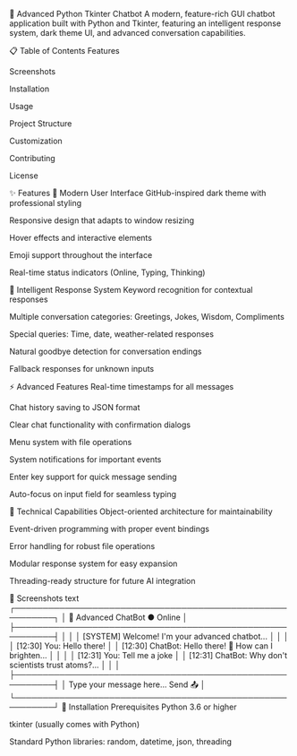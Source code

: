 🤖 Advanced Python Tkinter Chatbot
A modern, feature-rich GUI chatbot application built with Python and Tkinter, featuring an intelligent response system, dark theme UI, and advanced conversation capabilities.

📋 Table of Contents
Features

Screenshots

Installation

Usage

Project Structure

Customization

Contributing

License

✨ Features
🎨 Modern User Interface
GitHub-inspired dark theme with professional styling

Responsive design that adapts to window resizing

Hover effects and interactive elements

Emoji support throughout the interface

Real-time status indicators (Online, Typing, Thinking)

🧠 Intelligent Response System
Keyword recognition for contextual responses

Multiple conversation categories: Greetings, Jokes, Wisdom, Compliments

Special queries: Time, date, weather-related responses

Natural goodbye detection for conversation endings

Fallback responses for unknown inputs

⚡ Advanced Features
Real-time timestamps for all messages

Chat history saving to JSON format

Clear chat functionality with confirmation dialogs

Menu system with file operations

System notifications for important events

Enter key support for quick message sending

Auto-focus on input field for seamless typing

🔧 Technical Capabilities
Object-oriented architecture for maintainability

Event-driven programming with proper event bindings

Error handling for robust file operations

Modular response system for easy expansion

Threading-ready structure for future AI integration

📸 Screenshots
text
┌─────────────────────────────────────────────────────────┐
│ 🤖 Advanced ChatBot                      ● Online      │
├─────────────────────────────────────────────────────────┤
│                                                         │
│ [SYSTEM] Welcome! I'm your advanced chatbot...         │
│                                                         │
│ [12:30] You: Hello there!                              │
│ [12:30] ChatBot: Hello there! 👋 How can I brighten... │
│                                                         │
│ [12:31] You: Tell me a joke                            │
│ [12:31] ChatBot: Why don't scientists trust atoms?...  │
│                                                         │
├─────────────────────────────────────────────────────────┤
│ Type your message here...                    Send 📤   │
└─────────────────────────────────────────────────────────┘
🚀 Installation
Prerequisites
Python 3.6 or higher

tkinter (usually comes with Python)

Standard Python libraries: random, datetime, json, threading
